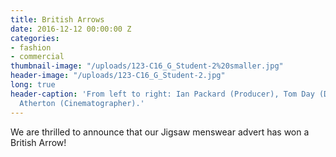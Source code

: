 ```yaml
---
title: British Arrows
date: 2016-12-12 00:00:00 Z
categories:
- fashion
- commercial
thumbnail-image: "/uploads/123-C16_G_Student-2%20smaller.jpg"
header-image: "/uploads/123-C16_G_Student-2.jpg"
long: true
header-caption: 'From left to right: Ian Packard (Producer), Tom Day (Director), Dan
  Atherton (Cinematographer).'
---
```


We are thrilled to announce that our Jigsaw menswear advert has won a British Arrow!
